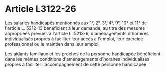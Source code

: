 # Article L3122-26

Les salariés handicapés mentionnés aux 1°, 2°, 3°, 4°, 9°, 10° et 11° de l'article L. 5212-13 bénéficient à leur demande, au titre des mesures appropriées prévues à l'article L. 5213-6, d'aménagements d'horaires individualisés propres à faciliter leur accès à l'emploi, leur exercice professionnel ou le maintien dans leur emploi.

Les aidants familiaux et les proches de la personne handicapée bénéficient dans les mêmes conditions d'aménagements d'horaires individualisés propres à faciliter l'accompagnement de cette personne handicapée.
